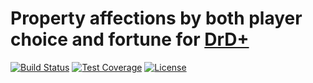 # Property affections by both player choice and fortune for [DrD+](http://www.altar.cz/drdplus/)

[![Build Status](https://travis-ci.org/jaroslavtyc/drd-plus-properties-by-fate.svg?branch=master)](https://travis-ci.org/jaroslavtyc/drd-plus-properties-by-fate)
[![Test Coverage](https://codeclimate.com/github/jaroslavtyc/drd-plus-properties-by-fate/badges/coverage.svg)](https://codeclimate.com/github/jaroslavtyc/drd-plus-properties-by-fate/coverage)
[![License](https://poser.pugx.org/drd-plus/properties-by-fate/license)](https://packagist.org/packages/drd-plus/properties-by-fate)
